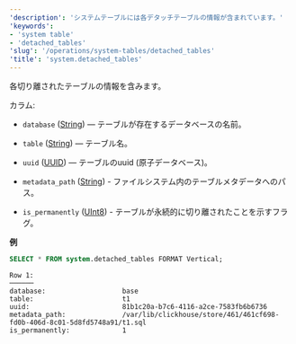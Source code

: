 ```yaml
---
'description': 'システムテーブルには各デタッチテーブルの情報が含まれています。'
'keywords':
- 'system table'
- 'detached_tables'
'slug': '/operations/system-tables/detached_tables'
'title': 'system.detached_tables'
---
```




各切り離されたテーブルの情報を含みます。

カラム:

- `database` ([String](../../sql-reference/data-types/string.md)) — テーブルが存在するデータベースの名前。

- `table` ([String](../../sql-reference/data-types/string.md)) — テーブル名。

- `uuid` ([UUID](../../sql-reference/data-types/uuid.md)) — テーブルのuuid (原子データベース)。

- `metadata_path` ([String](../../sql-reference/data-types/string.md)) - ファイルシステム内のテーブルメタデータへのパス。

- `is_permanently` ([UInt8](../../sql-reference/data-types/int-uint.md)) - テーブルが永続的に切り離されたことを示すフラグ。


**例**

```sql
SELECT * FROM system.detached_tables FORMAT Vertical;
```

```text
Row 1:
──────
database:                   base
table:                      t1
uuid:                       81b1c20a-b7c6-4116-a2ce-7583fb6b6736
metadata_path:              /var/lib/clickhouse/store/461/461cf698-fd0b-406d-8c01-5d8fd5748a91/t1.sql
is_permanently:             1
```
